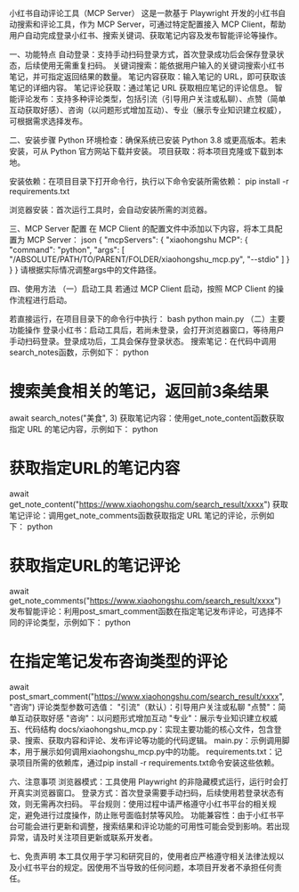 小红书自动评论工具（MCP Server）
这是一款基于 Playwright 开发的小红书自动搜索和评论工具，作为 MCP Server，可通过特定配置接入 MCP Client，帮助用户自动完成登录小红书、搜索关键词、获取笔记内容及发布智能评论等操作。

一、功能特点
自动登录：支持手动扫码登录方式，首次登录成功后会保存登录状态，后续使用无需重复扫码。
关键词搜索：能依据用户输入的关键词搜索小红书笔记，并可指定返回结果的数量。
笔记内容获取：输入笔记的 URL，即可获取该笔记的详细内容。
笔记评论获取：通过笔记 URL 获取相应笔记的评论信息。
智能评论发布：支持多种评论类型，包括引流（引导用户关注或私聊）、点赞（简单互动获取好感）、咨询（以问题形式增加互动）、专业（展示专业知识建立权威），可根据需求选择发布。

二、安装步骤
Python 环境检查：确保系统已安装 Python 3.8 或更高版本。若未安装，可从 Python 官方网站下载并安装。
项目获取：将本项目克隆或下载到本地。

安装依赖：在项目目录下打开命令行，执行以下命令安装所需依赖：
pip install -r requirements.txt

浏览器安装：首次运行工具时，会自动安装所需的浏览器。

三、MCP Server 配置
在 MCP Client 的配置文件中添加以下内容，将本工具配置为 MCP Server：
json
{
    "mcpServers": {
        "xiaohongshu MCP": {
            "command": "python",
            "args": [
                "/ABSOLUTE/PATH/TO/PARENT/FOLDER/xiaohongshu_mcp.py",
                "--stdio"
            ]
        }
    }
}
请根据实际情况调整args中的文件路径。

四、使用方法
（一）启动工具
若通过 MCP Client 启动，按照 MCP Client 的操作流程进行启动。

若直接运行，在项目目录下的命令行中执行：
bash
python main.py
（二）主要功能操作
登录小红书：启动工具后，若尚未登录，会打开浏览器窗口，等待用户手动扫码登录。登录成功后，工具会保存登录状态。
搜索笔记：在代码中调用search_notes函数，示例如下：
python
# 搜索美食相关的笔记，返回前3条结果
await search_notes("美食", 3)
获取笔记内容：使用get_note_content函数获取指定 URL 的笔记内容，示例如下：
python
# 获取指定URL的笔记内容
await get_note_content("https://www.xiaohongshu.com/search_result/xxxx")
获取笔记评论：调用get_note_comments函数获取指定 URL 笔记的评论，示例如下：
python
# 获取指定URL的笔记评论
await get_note_comments("https://www.xiaohongshu.com/search_result/xxxx")
发布智能评论：利用post_smart_comment函数在指定笔记发布评论，可选择不同的评论类型，示例如下：
python
# 在指定笔记发布咨询类型的评论
await post_smart_comment("https://www.xiaohongshu.com/search_result/xxxx", "咨询")
评论类型参数可选值：
"引流"（默认）：引导用户关注或私聊
"点赞"：简单互动获取好感
"咨询"：以问题形式增加互动
"专业"：展示专业知识建立权威
五、代码结构
docs/xiaohongshu_mcp.py：实现主要功能的核心文件，包含登录、搜索、获取内容和评论、发布评论等功能的代码逻辑。
main.py：示例调用脚本，用于展示如何调用xiaohongshu_mcp.py中的功能。
requirements.txt：记录项目所需的依赖库，通过pip install -r requirements.txt命令安装这些依赖。

六、注意事项
浏览器模式：工具使用 Playwright 的非隐藏模式运行，运行时会打开真实浏览器窗口。
登录方式：首次登录需要手动扫码，后续使用若登录状态有效，则无需再次扫码。
平台规则：使用过程中请严格遵守小红书平台的相关规定，避免进行过度操作，防止账号面临封禁等风险。
功能兼容性：由于小红书平台可能会进行更新和调整，搜索结果和评论功能的可用性可能会受到影响。若出现异常，请及时关注项目更新或联系开发者。

七、免责声明
本工具仅用于学习和研究目的，使用者应严格遵守相关法律法规以及小红书平台的规定。因使用不当导致的任何问题，本项目开发者不承担任何责任。